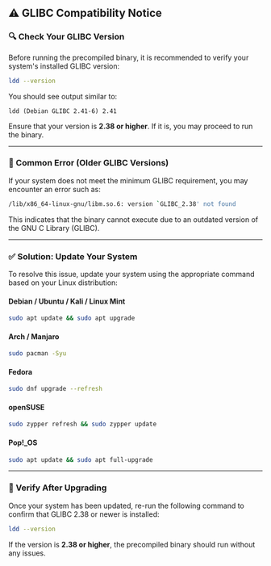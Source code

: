 ## **⚠️ GLIBC Compatibility Notice**

### **🔍 Check Your GLIBC Version**

Before running the precompiled binary, it is recommended to verify your system's installed GLIBC version:

```bash
ldd --version
```

You should see output similar to:

```
ldd (Debian GLIBC 2.41-6) 2.41
```

Ensure that your version is **2.38 or higher**. If it is, you may proceed to run the binary.

---

### **🛑 Common Error (Older GLIBC Versions)**

If your system does not meet the minimum GLIBC requirement, you may encounter an error such as:

```bash
/lib/x86_64-linux-gnu/libm.so.6: version `GLIBC_2.38' not found
```

This indicates that the binary cannot execute due to an outdated version of the GNU C Library (GLIBC).

---

### **✅ Solution: Update Your System**

To resolve this issue, update your system using the appropriate command based on your Linux distribution:

#### Debian / Ubuntu / Kali / Linux Mint

```bash
sudo apt update && sudo apt upgrade
```

#### Arch / Manjaro

```bash
sudo pacman -Syu
```

#### Fedora

```bash
sudo dnf upgrade --refresh
```

#### openSUSE

```bash
sudo zypper refresh && sudo zypper update
```

#### Pop!\_OS

```bash
sudo apt update && sudo apt full-upgrade
```

---

### **🔁 Verify After Upgrading**

Once your system has been updated, re-run the following command to confirm that GLIBC 2.38 or newer is installed:

```bash
ldd --version
```

If the version is **2.38 or higher**, the precompiled binary should run without any issues.
